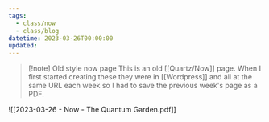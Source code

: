 ```yaml
---
tags:
  - class/now
  - class/blog
datetime: 2023-03-26T00:00:00
updated: 
---
```

> [!note] Old style now page
> This is an old [[Quartz/Now]] page. When I first started creating these they were in [[Wordpress]] and all at the same URL each week so I had to save the previous week's page as a PDF. 

![[2023-03-26 - Now - The Quantum Garden.pdf]]